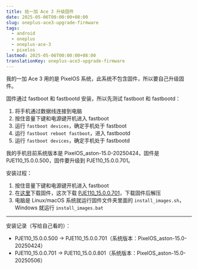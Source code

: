 ```yaml
---
title: 给一加 Ace 3 升级固件
date: 2025-05-06T00:00:00+08:00
slug: oneplus-ace3-upgrade-firmware
tags:
  - android
  - oneplus
  - oneplus-ace-3
  - pixelos
lastmod: 2025-05-06T00:00:00+08:00
translationKey: oneplus-ace3-upgrade-firmware
---
```


我的一加 Ace 3 用的是 PixelOS 系统，此系统不包含固件，所以要自己升级固件。

固件通过 fastboot 和 fastbootd 安装，所以先测试 fastboot 和 fastbootd：

1. 将手机通过数据线连接到电脑
1. 按住音量下键和电源键开机进入 fastboot
1. 运行 `fastboot devices`，确定手机处于 fastboot
1. 运行 `fastboot reboot fastboot`，进入 fastbootd
1. 运行 `fastboot devices`，确定手机处于 fastbootd

我的手机目前系统版本是 PixelOS_aston-15.0-20250424，固件是 PJE110_15.0.0.500，固件要升级到 PJE110_15.0.0.701。

安装过程：

1. 按住音量下键和电源键开机进入 fastboot
1. 在[这里](https://github.com/inferno0230/op12r-fw-repo/releases)下载固件，这次下载 [PJE110_15.0.0.701](https://github.com/inferno0230/op12r-fw-repo/releases/tag/PJE110_15.0.0.701(CN01))，下载固件后解压
1. 电脑是 Linux/macOS 系统就运行固件文件夹里面的 `install_images.sh`，Windows 就运行 `install_images.bat`

---

安装记录（写给自己看的）：

- PJE110_15.0.0.500 -> PJE110_15.0.0.701（系统版本：PixelOS_aston-15.0-20250424）
- PJE110_15.0.0.701 -> PJE110_15.0.0.801（系统版本：PixelOS_aston-15.0-20250506）
